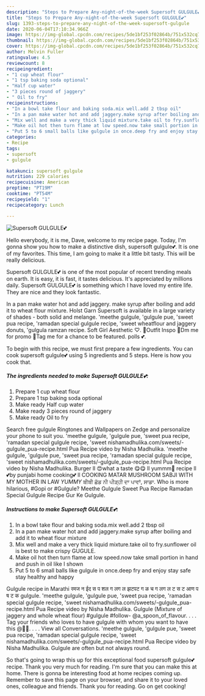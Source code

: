 ```yaml
---
description: "Steps to Prepare Any-night-of-the-week Supersoft GULGULE💕"
title: "Steps to Prepare Any-night-of-the-week Supersoft GULGULE💕"
slug: 1393-steps-to-prepare-any-night-of-the-week-supersoft-gulgule
date: 2020-06-04T17:10:34.966Z
image: https://img-global.cpcdn.com/recipes/5de1bf253f02864b/751x532cq70/supersoft-gulgule💕-recipe-main-photo.jpg
thumbnail: https://img-global.cpcdn.com/recipes/5de1bf253f02864b/751x532cq70/supersoft-gulgule💕-recipe-main-photo.jpg
cover: https://img-global.cpcdn.com/recipes/5de1bf253f02864b/751x532cq70/supersoft-gulgule💕-recipe-main-photo.jpg
author: Melvin Fuller
ratingvalue: 4.5
reviewcount: 8
recipeingredient:
- "1 cup wheat flour"
- "1 tsp baking soda optional"
- "Half cup water"
- "3 pieces round of jaggery"
- " Oil to fry"
recipeinstructions:
- "In a bowl take flour and baking soda.mix well.add 2 tbsp oil"
- "In a pan make water hot and add jaggery.make syrup after boiling and add it to wheat flour mixture"
- "Mix well and make a very thick liquid mixture.take oil to fry.sunflower oil is best to make crispy GUGULE."
- "Make oil hot then turn flame at low speed.now take small portion in hand and push in oil like I shown"
- "Put 5 to 6 small balls like gulgule in once.deep fry and enjoy stay safe stay healthy and happy"
categories:
- Recipe
tags:
- supersoft
- gulgule

katakunci: supersoft gulgule 
nutrition: 229 calories
recipecuisine: American
preptime: "PT19M"
cooktime: "PT54M"
recipeyield: "1"
recipecategory: Lunch

---
```



![Supersoft GULGULE💕](https://img-global.cpcdn.com/recipes/5de1bf253f02864b/751x532cq70/supersoft-gulgule💕-recipe-main-photo.jpg)

Hello everybody, it is me, Dave, welcome to my recipe page. Today, I'm gonna show you how to make a distinctive dish, supersoft gulgule💕. It is one of my favorites. This time, I am going to make it a little bit tasty. This will be really delicious.

Supersoft GULGULE💕 is one of the most popular of recent trending meals on earth. It is easy, it is fast, it tastes delicious. It's appreciated by millions daily. Supersoft GULGULE💕 is something which I have loved my entire life. They are nice and they look fantastic.

In a pan make water hot and add jaggery. make syrup after boiling and add it to wheat flour mixture. Holst Garn Supersoft is available in a large variety of shades - both solid and melange. &#39;meethe gulgule, &#39;gulgule pue, &#39;sweet pua recipe, &#39;ramadan special gulgule recipe, &#39;sweet wheatflour and jaggery donuts, &#39;gulgula ramzan recipe. Soft Girl Aesthetic ♡. 🌸Outfit Inspo 🌸Dm me for promo 🌸Tag me for a chance to be featured. polls 💕.


To begin with this recipe, we must first prepare a few ingredients. You can cook supersoft gulgule💕 using 5 ingredients and 5 steps. Here is how you cook that.

<!--inarticleads1-->

##### The ingredients needed to make Supersoft GULGULE💕:

1. Prepare 1 cup wheat flour
1. Prepare 1 tsp baking soda optional
1. Make ready Half cup water
1. Make ready 3 pieces round of jaggery
1. Make ready  Oil to fry


Search free gulgule Ringtones and Wallpapers on Zedge and personalize your phone to suit you. &#39;meethe gulgule, &#39;gulgule pue, &#39;sweet pua recipe, &#39;ramadan special gulgule recipe, &#39;sweet nishamadhulika.com/sweets/-gulgule_pua-recipe.html Pua Recipe video by Nisha Madhulika. &#39;meethe gulgule, &#39;gulgule pue, &#39;sweet pua recipe, &#39;ramadan special gulgule recipe, &#39;sweet nishamadhulika.com/sweets/-gulgule_pua-recipe.html Pua Recipe video by Nisha Madhulika. Burger ll 😍what a taste 😋😋 ll yummm🤤 recipe ll 💕by punjabi home cooking💕 ll COOKING MATAR MUSHROOM SABJI WITH MY MOTHER IN LAW *YUMMY* ਬੀਬੀ ਛੱਡ ਨੀ ਪੀੜ੍ਹੀ ਦਾ ਪਾਵਾਂ, ਸਾਡਾ. Who is more hilarious, #Gopi or #Gulgule? Meethe Gulgule Sweet Pua Recipe Ramadan Special Gulgule Recipe Gur Ke Gulgule. 

<!--inarticleads2-->

##### Instructions to make Supersoft GULGULE💕:

1. In a bowl take flour and baking soda.mix well.add 2 tbsp oil
1. In a pan make water hot and add jaggery.make syrup after boiling and add it to wheat flour mixture
1. Mix well and make a very thick liquid mixture.take oil to fry.sunflower oil is best to make crispy GUGULE.
1. Make oil hot then turn flame at low speed.now take small portion in hand and push in oil like I shown
1. Put 5 to 6 small balls like gulgule in once.deep fry and enjoy stay safe stay healthy and happy


Gulgule recipe in Marathi रमज न ईद स प शल ग लग ल झटपट ग ळ च ग लग ल ट स ट आण प ष ट क gulgule. &#39;meethe gulgule, &#39;gulgule pue, &#39;sweet pua recipe, &#39;ramadan special gulgule recipe, &#39;sweet nishamadhulika.com/sweets/-gulgule_pua-recipe.html Pua Recipe video by Nisha Madhulika. Gulgule (Mixture of jaggery and whole wheat flour) #gulgule #follow- @a_spoon_of_flavour. . . . Tag your friends who loves to have gulgule with whom you want to have this @🤗😚. . . . View all Conversations. &#39;meethe gulgule, &#39;gulgule pue, &#39;sweet pua recipe, &#39;ramadan special gulgule recipe, &#39;sweet nishamadhulika.com/sweets/-gulgule_pua-recipe.html Pua Recipe video by Nisha Madhulika. Gulgule are often but not always round. 

So that's going to wrap this up for this exceptional food supersoft gulgule💕 recipe. Thank you very much for reading. I'm sure that you can make this at home. There is gonna be interesting food at home recipes coming up. Remember to save this page on your browser, and share it to your loved ones, colleague and friends. Thank you for reading. Go on get cooking!
